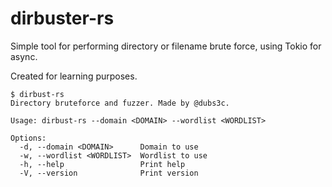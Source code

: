# dirbuster-rs

Simple tool for performing directory or filename brute force, using Tokio for async.

Created for learning purposes.

```
$ dirbust-rs
Directory bruteforce and fuzzer. Made by @dubs3c.

Usage: dirbust-rs --domain <DOMAIN> --wordlist <WORDLIST>

Options:
  -d, --domain <DOMAIN>      Domain to use
  -w, --wordlist <WORDLIST>  Wordlist to use
  -h, --help                 Print help
  -V, --version              Print version
```
